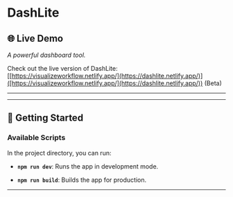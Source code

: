 # DashLite

## 🌐 Live Demo
*A powerful dashboard tool.*

Check out the live version of DashLite: [[https://visualizeworkflow.netlify.app/](https://dashlite.netlify.app/)]([https://visualizeworkflow.netlify.app/](https://dashlite.netlify.app/)) (Beta)


 
---





---

## 🚀 Getting Started

### Available Scripts

In the project directory, you can run:

- **`npm run dev`**: Runs the app in development mode.

- **`npm run build`**: Builds the app for production.


---
